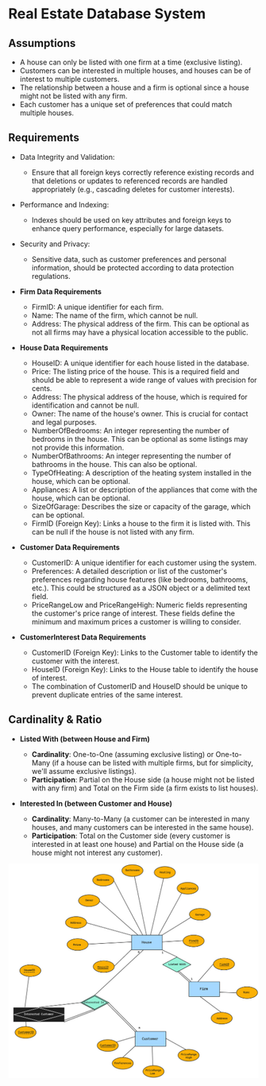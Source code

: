 # Real Estate Database System

## Assumptions

* A house can only be listed with one firm at a time (exclusive listing).
* Customers can be interested in multiple houses, and houses can be of interest to multiple customers.
* The relationship between a house and a firm is optional since a house might not be listed with any firm.
* Each customer has a unique set of preferences that could match multiple houses.


## Requirements

* Data Integrity and Validation: 
  * Ensure that all foreign keys correctly reference existing records and that deletions or updates to referenced records are handled appropriately (e.g., cascading deletes for customer interests).
* Performance and Indexing: 
  * Indexes should be used on key attributes and foreign keys to enhance query performance, especially for large datasets.
* Security and Privacy: 
  * Sensitive data, such as customer preferences and personal information, should be protected according to data protection regulations.

* **Firm Data Requirements**
   * FirmID: A unique identifier for each firm.
   * Name: The name of the firm, which cannot be null.
   * Address: The physical address of the firm. This can be optional as not all firms may have a physical location accessible to the public.
* **House Data Requirements**
   * HouseID: A unique identifier for each house listed in the database.
   * Price: The listing price of the house. This is a required field and should be able to represent a wide range of values with precision for cents.
   * Address: The physical address of the house, which is required for identification and cannot be null.
   * Owner: The name of the house's owner. This is crucial for contact and legal purposes.
   * NumberOfBedrooms: An integer representing the number of bedrooms in the house. This can be optional as some listings may not provide this information.
   * NumberOfBathrooms: An integer representing the number of bathrooms in the house. This can also be optional.
   * TypeOfHeating: A description of the heating system installed in the house, which can be optional.
   * Appliances: A list or description of the appliances that come with the house, which can be optional.
   * SizeOfGarage: Describes the size or capacity of the garage, which can be optional.
   * FirmID (Foreign Key): Links a house to the firm it is listed with. This can be null if the house is not listed with any firm.
* **Customer Data Requirements**
  * CustomerID: A unique identifier for each customer using the system.
  * Preferences: A detailed description or list of the customer's preferences regarding house features (like bedrooms, bathrooms, etc.). This could be structured as a JSON object or a delimited text field.
  * PriceRangeLow and PriceRangeHigh: Numeric fields representing the customer's price range of interest. These fields define the minimum and maximum prices a customer is willing to consider.
* **CustomerInterest Data Requirements**
   * CustomerID (Foreign Key): Links to the Customer table to identify the customer with the interest.
   * HouseID (Foreign Key): Links to the House table to identify the house of interest.
   * The combination of CustomerID and HouseID should be unique to prevent duplicate entries of the same interest.


## Cardinality & Ratio

* **Listed With (between House and Firm)**
  * **Cardinality**: One-to-One (assuming exclusive listing) or One-to-Many (if a house can be listed with multiple firms, but for simplicity, we'll assume exclusive listings).
  * **Participation**: Partial on the House side (a house might not be listed with any firm) and Total on the Firm side (a firm exists to list houses).

* **Interested In (between Customer and House)**
  * **Cardinality**: Many-to-Many (a customer can be interested in many houses, and many customers can be interested in the same house).
  * **Participation**: Total on the Customer side (every customer is interested in at least one house) and Partial on the House side (a house might not interest any customer).


![](assets/real_estate_erd.png)